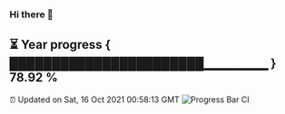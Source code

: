 ### Hi there 👋
⏳ Year progress { ███████████████████████▁▁▁▁▁▁▁ } 78.92 %
---
⏰ Updated on Sat, 16 Oct 2021 00:58:13 GMT
![Progress Bar CI](https://github.com/liununu/liununu/workflows/Progress%20Bar%20CI/badge.svg)
